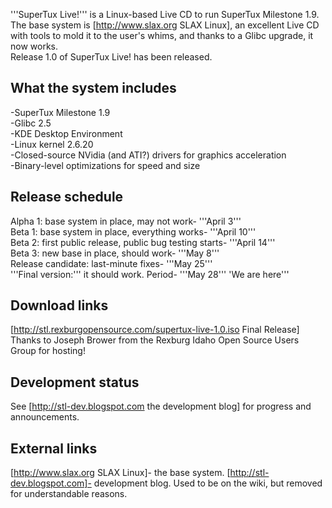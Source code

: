 '''SuperTux Live!''' is a Linux-based Live CD to run SuperTux Milestone 1.9. The base system is [http://www.slax.org SLAX Linux], an excellent Live CD with tools to mold it to the user's whims, and thanks to a Glibc upgrade, it now works.<br>Release 1.0 of SuperTux Live! has been released.

## What the system includes
-SuperTux Milestone 1.9<br />
-Glibc 2.5<br />
-KDE Desktop Environment<br />
-Linux kernel 2.6.20<br />
-Closed-source NVidia (and ATI?) drivers for graphics acceleration<br />
-Binary-level optimizations for speed and size<br />

## Release schedule
Alpha 1: base system in place, may not work- '''April 3'''<br />
Beta 1: base system in place, everything works- '''April 10'''<br />
Beta 2: first public release, public bug testing starts- '''April 14'''<br />
Beta 3: new base in place, should work- '''May 8'''<br />
Release candidate: last-minute fixes- '''May 25'''<br />
'''Final version:''' it should work. Period- '''May 28''' 'We are here'''<br />

## Download links
[http://stl.rexburgopensource.com/supertux-live-1.0.iso Final Release]<br />
Thanks to Joseph Brower from the Rexburg Idaho Open Source Users Group for hosting!<br />

## Development status
See [http://stl-dev.blogspot.com the development blog] for progress and announcements.

## External links
[http://www.slax.org SLAX Linux]- the base system.
[http://stl-dev.blogspot.com]- development blog. Used to be on the wiki, but removed for understandable reasons.
